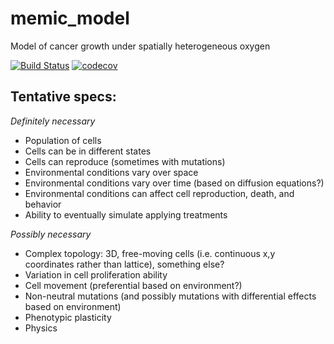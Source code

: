 # memic_model
Model of cancer growth under spatially heterogeneous oxygen

[![Build Status](https://travis-ci.com/emilydolson/memic_model.svg?branch=master)](https://travis-ci.com/emilydolson/memic_model) [![codecov](https://codecov.io/gh/emilydolson/memic_model/branch/master/graph/badge.svg)](https://codecov.io/gh/emilydolson/memic_model)


## Tentative specs:

*Definitely necessary*
- Population of cells
- Cells can be in different states
- Cells can reproduce (sometimes with mutations)
- Environmental conditions vary over space
- Environmental conditions vary over time (based on diffusion equations?)
- Environmental conditions can affect cell reproduction, death, and behavior
- Ability to eventually simulate applying treatments

*Possibly necessary*
- Complex topology: 3D, free-moving cells (i.e. continuous x,y coordinates rather than lattice), something else?
- Variation in cell proliferation ability
- Cell movement (preferential based on environment?)
- Non-neutral mutations (and possibly mutations with differential effects based on environment)
- Phenotypic plasticity
- Physics
